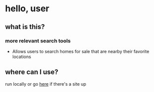 # hello, user

## what is this?

### more relevant search tools
- Allows users to search homes for sale that are nearby their favorite locations

## where can I use?
run locally or go [here]() if there's a site up

